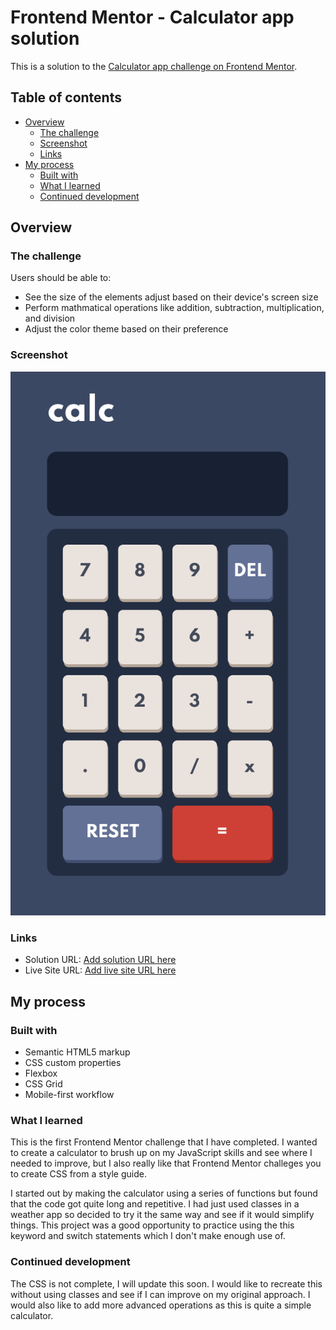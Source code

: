 # Frontend Mentor - Calculator app solution

This is a solution to the [Calculator app challenge on Frontend Mentor](https://www.frontendmentor.io/challenges/calculator-app-9lteq5N29).

## Table of contents

- [Overview](#overview)
  - [The challenge](#the-challenge)
  - [Screenshot](#screenshot)
  - [Links](#links)
- [My process](#my-process)
  - [Built with](#built-with)
  - [What I learned](#what-i-learned)
  - [Continued development](#continued-development)

## Overview

### The challenge

Users should be able to:

- See the size of the elements adjust based on their device's screen size
- Perform mathmatical operations like addition, subtraction, multiplication, and division
- Adjust the color theme based on their preference

### Screenshot

![](./images/scrn-mobile.png)

### Links

- Solution URL: [Add solution URL here](https://your-solution-url.com)
- Live Site URL: [Add live site URL here](https://your-live-site-url.com)

## My process

### Built with

- Semantic HTML5 markup
- CSS custom properties
- Flexbox
- CSS Grid
- Mobile-first workflow

### What I learned

This is the first Frontend Mentor challenge that I have completed. I wanted to create a calculator to brush up on my JavaScript skills and see where I needed to improve, but I also really like that Frontend Mentor challeges you to create CSS from a style guide.

I started out by making the calculator using a series of functions but found that the code got quite long and repetitive. I had just used classes in a weather app so decided to try it the same way and see if it would simplify things. This project was a good opportunity to practice using the this keyword and switch statements which I don't make enough use of.

### Continued development

The CSS is not complete, I will update this soon.
I would like to recreate this without using classes and see if I can improve on my original approach. I would also like to add more advanced operations as this is quite a simple calculator.

